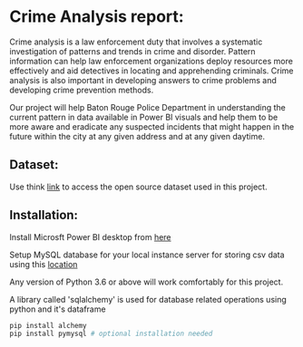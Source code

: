 
# Crime Analysis report:

Crime analysis is a law enforcement duty that involves a systematic investigation of patterns and trends in crime and disorder. Pattern information can help law enforcement organizations deploy resources more effectively and aid detectives in locating and apprehending criminals. Crime analysis is also important in developing answers to crime problems and developing crime prevention methods.

Our project will help Baton Rouge Police Department in understanding the current pattern in data available in Power BI visuals and help them to be more aware and eradicate any suspected incidents that might happen in the future within the city at any given address and at any given daytime.

## Dataset:
Use think [link](https://catalog.data.gov/dataset/baton-rouge-crime-incidents) to access the open source dataset used in this project.

## Installation:

Install Microsft Power BI desktop from [here](https://www.microsoft.com/en-us/download/details.aspx?id=58494)

Setup MySQL database for your local instance server for storing csv data using this [location](https://dev.mysql.com/downloads/installer/)

Any version of Python 3.6 or above will work comfortably for this project.

A library called 'sqlalchemy' is used for database related operations using python and it's dataframe
```python
pip install alchemy
pip install pymysql # optional installation needed
```


